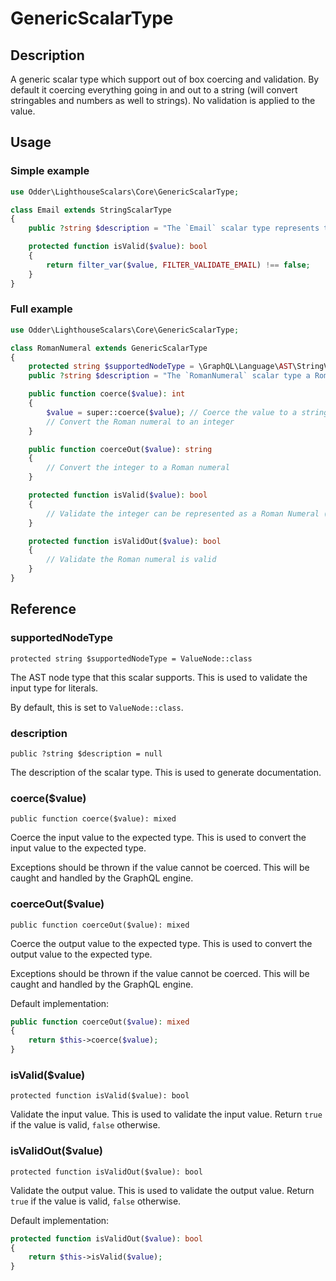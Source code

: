 # GenericScalarType

## Description

A generic scalar type which support out of box coercing and validation. By default it coercing everything going in and out to a string (will convert stringables and numbers as well to strings). No validation is applied to the value.

## Usage

### Simple example

```php
use Odder\LighthouseScalars\Core\GenericScalarType;

class Email extends StringScalarType
{
    public ?string $description = "The `Email` scalar type represents textual data, specifically an email address.";

    protected function isValid($value): bool
    {
        return filter_var($value, FILTER_VALIDATE_EMAIL) !== false;
    }
}
```

### Full example

```php
use Odder\LighthouseScalars\Core\GenericScalarType;

class RomanNumeral extends GenericScalarType
{
    protected string $supportedNodeType = \GraphQL\Language\AST\StringValueNode::class
    public ?string $description = "The `RomanNumeral` scalar type a Roman numeral. Data is stored as integers, but displayed as Roman numerals.";

    public function coerce($value): int
    {
        $value = super::coerce($value); // Coerce the value to a string
        // Convert the Roman numeral to an integer
    }

    public function coerceOut($value): string
    {
        // Convert the integer to a Roman numeral
    }

    protected function isValid($value): bool
    {
        // Validate the integer can be represented as a Roman Numeral (e.g. 1-3999)
    }

    protected function isValidOut($value): bool
    {
        // Validate the Roman numeral is valid
    }
}
```

## Reference

### supportedNodeType

`protected string $supportedNodeType = ValueNode::class`

The AST node type that this scalar supports. This is used to validate the input type for literals.

By default, this is set to `ValueNode::class`.

### description

`public ?string $description = null`

The description of the scalar type. This is used to generate documentation.

### coerce($value)

`public function coerce($value): mixed`

Coerce the input value to the expected type. This is used to convert the input value to the expected type.

Exceptions should be thrown if the value cannot be coerced. This will be caught and handled by the GraphQL engine.

### coerceOut($value)

`public function coerceOut($value): mixed`

Coerce the output value to the expected type. This is used to convert the output value to the expected type.

Exceptions should be thrown if the value cannot be coerced. This will be caught and handled by the GraphQL engine.

Default implementation:

```php
public function coerceOut($value): mixed
{
    return $this->coerce($value);
}
```

### isValid($value)

`protected function isValid($value): bool`

Validate the input value. This is used to validate the input value. Return `true` if the value is valid, `false` otherwise.

### isValidOut($value)

`protected function isValidOut($value): bool`

Validate the output value. This is used to validate the output value. Return `true` if the value is valid, `false` otherwise.

Default implementation:

```php
protected function isValidOut($value): bool
{
    return $this->isValid($value);
}
```
